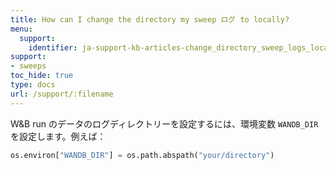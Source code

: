 ```yaml
---
title: How can I change the directory my sweep ログ to locally?
menu:
  support:
    identifier: ja-support-kb-articles-change_directory_sweep_logs_locally
support:
- sweeps
toc_hide: true
type: docs
url: /support/:filename
---
```


W&B run のデータのログディレクトリーを設定するには、環境変数 `WANDB_DIR` を設定します。例えば：

```python
os.environ["WANDB_DIR"] = os.path.abspath("your/directory")
```